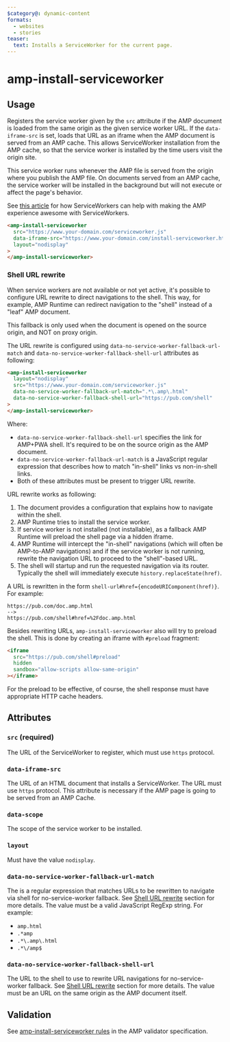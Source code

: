 ```yaml
---
$category@: dynamic-content
formats:
  - websites
  - stories
teaser:
  text: Installs a ServiceWorker for the current page.
---
```


# amp-install-serviceworker

## Usage

Registers the service worker given by the `src` attribute if the AMP document is
loaded from the same origin as the given service worker URL. If the
`data-iframe-src` is set, loads that URL as an iframe when the AMP document is
served from an AMP cache. This allows ServiceWorker installation from the AMP
cache, so that the service worker is installed by the time users visit the
origin site.

This service worker runs whenever the AMP file is served from the origin where
you publish the AMP file. On documents served from an AMP cache, the service
worker will be installed in the background but will not execute or affect the
page's behavior.

See [this article](https://medium.com/@cramforce/amps-and-websites-in-the-age-of-the-service-worker-8369841dc962)
for how ServiceWorkers can help with making the AMP experience awesome with
ServiceWorkers.

```html
<amp-install-serviceworker
  src="https://www.your-domain.com/serviceworker.js"
  data-iframe-src="https://www.your-domain.com/install-serviceworker.html"
  layout="nodisplay"
>
</amp-install-serviceworker>
```

### Shell URL rewrite<a name="shell-url-rewrite"></a>

When service workers are not available or not yet active, it's possible to
configure URL rewrite to direct navigations to the shell. This way, for example,
AMP Runtime can redirect navigation to the "shell" instead of a "leaf" AMP
document.

This fallback is only used when the document is opened on the source origin, and
NOT on proxy origin.

The URL rewrite is configured using `data-no-service-worker-fallback-url-match`
and `data-no-service-worker-fallback-shell-url` attributes as following:

```html
<amp-install-serviceworker
  layout="nodisplay"
  src="https://www.your-domain.com/serviceworker.js"
  data-no-service-worker-fallback-url-match=".*\.amp\.html"
  data-no-service-worker-fallback-shell-url="https://pub.com/shell"
>
</amp-install-serviceworker>
```

Where:

-   `data-no-service-worker-fallback-shell-url` specifies the link for AMP+PWA
    shell. It's required to be on the source origin as the AMP document.
-   `data-no-service-worker-fallback-url-match` is a JavaScript regular expression
    that describes how to match "in-shell" links vs non-in-shell links.
-   Both of these attributes must be present to trigger URL rewrite.

URL rewrite works as following:

1. The document provides a configuration that explains how to navigate within
   the shell.
1. AMP Runtime tries to install the service worker.
1. If service worker is not installed (not installable), as a fallback AMP
   Runtime will preload the shell page via a hidden iframe.
1. AMP Runtime will intercept the "in-shell" navigations (which will often be
   AMP-to-AMP navigations) and if the service worker is not running, rewrite the
   navigation URL to proceed to the "shell"-based URL.
1. The shell will startup and run the requested navigation via its router.
   Typically the shell will immediately execute `history.replaceState(href)`.

A URL is rewritten in the form `shell-url#href={encodeURIComponent(href)}`. For
example:

```http
https://pub.com/doc.amp.html
-->
https://pub.com/shell#href=%2Fdoc.amp.html
```

Besides rewriting URLs, `amp-install-serviceworker` also will try to preload the
shell. This is done by creating an iframe with `#preload` fragment:

```html
<iframe
  src="https://pub.com/shell#preload"
  hidden
  sandbox="allow-scripts allow-same-origin"
></iframe>
```

For the preload to be effective, of course, the shell response must have
appropriate HTTP cache headers.

## Attributes

### `src` (required)

The URL of the ServiceWorker to register, which must use `https` protocol.

### `data-iframe-src`

The URL of an HTML document that installs a ServiceWorker. The URL must use `https` protocol. This attribute is necessary if the AMP page is going to be served from an AMP Cache.

### `data-scope`

The scope of the service worker to be installed.

### `layout`

Must have the value `nodisplay`.

### `data-no-service-worker-fallback-url-match`

The is a regular expression that matches URLs to be rewritten to navigate via
shell for no-service-worker fallback. See [Shell URL rewrite](#shell-url-rewrite)
section for more details. The value must be a valid JavaScript RegExp string.
For example:

<ul>
  <li><code>amp.html</code></li>
  <li><code>.*amp</code></li>
  <li><code>.*\.amp\.html</code></li>
  <li><code>.*\/amp$</code></li>
</ul>

### `data-no-service-worker-fallback-shell-url`

The URL to the shell to use to rewrite URL navigations for no-service-worker
fallback. See [Shell URL rewrite](#shell-url-rewrite) section for more details.
The value must be an URL on the same origin as the AMP document itself.

## Validation

See [amp-install-serviceworker rules](https://github.com/ampproject/amphtml/blob/main/extensions/amp-install-serviceworker/validator-amp-install-serviceworker.protoascii) in the AMP validator specification.
